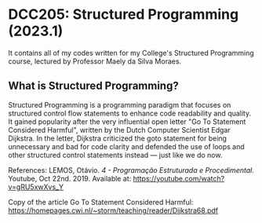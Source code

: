 # DCC205: Structured Programming (2023.1)

It contains all of my codes written for my College's Structured Programming course, lectured by Professor Maely da Silva Moraes.

## What is Structured Programming?
Structured Programming is a programming paradigm that focuses on structured control flow statements to enhance code readability and quality. It gained popularity after the very influential open letter "Go To Statement Considered Harmful", written by the Dutch Computer Scientist Edgar Dijkstra. In the letter, Dijkstra criticized the goto statement for being unnecessary and bad for code clarity and defended the use of loops and other structured control statements instead — just like we do now. 

References: LEMOS, Otávio. _4 - Programação Estruturada e Procedimental_. Youtube, Oct 22nd. 2019. Available at: <https://youtube.com/watch?v=gRU5xwXvs_Y>

Copy of the article Go To Statement Considered Harmful: <https://homepages.cwi.nl/~storm/teaching/reader/Dijkstra68.pdf>